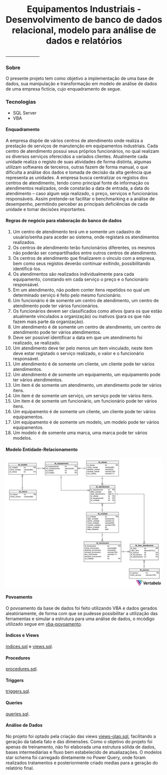 <div align="center">
  <h1>Equipamentos Industriais - Desenvolvimento de banco de dados relacional, modelo para análise de dados e relatórios</h1>
</div>
_________________

### Sobre
O presente projeto tem como objetivo a implementação de uma base de dados, sua manipulação e transformação em modelo de análise de dados de uma empresa fictícia, cujo enquadramento de segue.

### Tecnologias
- SQL Server
- VBA

#### Enquadramento
A empresa dispõe de vários centros de atendimento onde realiza a prestação de serviços de manutenção em equipamentos industriais. Cada centro de atendimento possui seus próprios funcionários, no qual realizam os diversos serviços oferecidos a variados clientes. Atualmente cada unidade realiza o registo de suas atividades de forma distinta, algumas utilizam softwares de terceiros, outras fazem de forma manual, o que dificulta a análise dos dados e tomada de decisão da alta gerência que representa as unidades.
A empresa busca centralizar os registos dos centros de atendimento, tendo como principal fonte de informação os atendimentos realizados, onde constarão a data de entrada, a data do atendimento – caso algum seja realizado, o preço, serviços e funcionários responsáveis. Assim pretende-se facilitar o benchmarking e a análise de desempenho, permitindo perceber as principais deficiências de cada unidade e tomar decisões importantes.

#### Regras de negócio para elaboração do banco de dados
01) Um centro de atendimento terá um e somente um cadastro de usuário/senha para aceder ao sistema, onde registará os atendimentos realizados. 
02) Os centros de atendimento terão funcionários diferentes, os mesmos não poderão ser compartilhados entre outros centros de atendimento. 
03) Os centros de atendimento que finalizarem o vínculo com a empresa, bem como seus registos deverão continuar exitindo, possibilitando identificá-los.
04) Os atendimentos são realizados individualmente para cada equipamento, constando em cada serviço o preço e o funcionário responsável. 
05) Em um atendimento, não podem conter itens repetidos no qual um determinado serviço é feito pelo mesmo funcionário. 
06) Um funcionário é de somente um centro de atendimento, um centro de atendimento pode ter vários funcionários. 
07) Os funcionários devem ser classificados como ativos (para os que estão atualmente vinculados a organização) ou inativos (para os que não fazem mais parte da organização).
08)  Um atendimento é de somente um centro de atendimento, um centro de atendimento pode ter vários atendimentos. 
09) Deve ser possível identificar a data em que um atendimento foi realizado, se realizado.
10) Um atendimento deve ter pelo menos um item vinculado, neste item deve estar registado o serviço realizado, o valor e o funcionário responsável. 
11) Um atendimento é de somente um cliente, um cliente pode ter vários atendimentos. 
12) Um atendimento é de somente um equipamento, um equipamento pode ter vários atendimentos.
13) Um item é de somente um atendimento, um atendimento pode ter vários itens. 
14) Um item é de somente um serviço, um serviço pode ter vários itens. 
15) Um item é de somente um funcionário, um funcionário pode ter vários itens. 
16) Um equipamento é de somente um cliente, um cliente pode ter vários equipamentos. 
17) Um equipamento é de somente um modelo, um modelo pode ter vários equipamentos. 
18) Um modelo é de somente uma marca, uma marca pode ter vários modelos. 

#### Modelo Entidade-Relacionamento

<div align="center" >
  <img src="modeloer.png">
</div>

#### Povoamento
O povoamento da base de dados foi feito utilizando VBA e dados gerados aleatóriamente, de forma com que se pudesse possibilitar a utilização das ferramentas e simular a estrutura para uma análise de dados, o mcódigo utilizado segue em <a href="https://github.com/viniciusariza/bd-equip-industriais/tree/main/002%20-%20vba-povoamento">vba-povoamento</a>.

#### Índices e Views
<a href="https://github.com/viniciusariza/bd-equip-industriais/blob/main/001%20-%20bd-queries/003-indices.sql">indices.sql</a> e <a href="https://github.com/viniciusariza/bd-equip-industriais/blob/main/001%20-%20bd-queries/004-views.sql">views.sql</a>.

#### Procedures
<a href="https://github.com/viniciusariza/bd-equip-industriais/blob/main/001%20-%20bd-queries/006-procedures.sql">procedures.sql</a>.

#### Triggers
<a href="https://github.com/viniciusariza/bd-equip-industriais/blob/main/001%20-%20bd-queries/007-triggers.sql">triggers.sql</a>.

#### Queries
<a href="https://github.com/viniciusariza/bd-equip-industriais/blob/main/001%20-%20bd-queries/005-queries.sql">queries.sql</a>.

#### Análise de Dados
No projeto foi optado pela criação das views <a href="https://github.com/viniciusariza/bd-equip-industriais/blob/main/001%20-%20bd-queries/008-views-olap.sql">views-olap.sql</a>, facilitando a geração da tabela fato e das dimensões. Como o objetivo do projeto foi apenas de treinamento, não foi elaborada uma estrutura sólida de dados, bases intermediárias e fluxo bem estabelecido de atualiazações. O modelos star schema foi carregado diretamente no Power Query, onde foram realizados tratamentos e posteriormente criado medias para a geração do relatório final.
